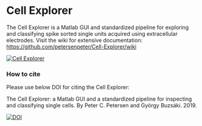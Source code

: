 # Cell Explorer
The Cell Explorer is a Matlab GUI and standardized pipeline for exploring and classifying spike sorted single units acquired using extracellular electrodes. Visit the wiki for extensive documentation: https://github.com/petersenpeter/Cell-Explorer/wiki

<a href="https://github.com/petersenpeter/Cell-Explorer/wiki">![Cell Explorer](https://buzsakilab.com/wp/wp-content/uploads/2019/07/Cell-Explorer.png)</a>

### How to cite
Please use below DOI for citing the Cell Explorer:

The Cell Explorer: a Matlab GUI and a standardized pipeline for inspecting and classifying single cells. By Peter C. Petersen and György Buzsáki. 2019.

<a href="https://zenodo.org/badge/latestdoi/152647739"><img src="https://zenodo.org/badge/152647739.svg" alt="DOI"></a>
